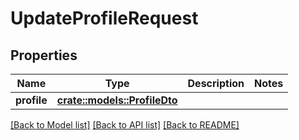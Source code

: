 # UpdateProfileRequest

## Properties

Name | Type | Description | Notes
------------ | ------------- | ------------- | -------------
**profile** | [**crate::models::ProfileDto**](ProfileDto.md) |  | 

[[Back to Model list]](../README.md#documentation-for-models) [[Back to API list]](../README.md#documentation-for-api-endpoints) [[Back to README]](../README.md)


